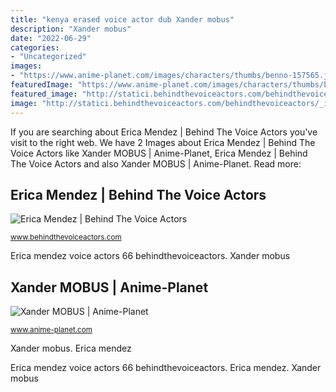 ```yaml
---
title: "kenya erased voice actor dub Xander mobus"
description: "Xander mobus"
date: "2022-06-29"
categories:
- "Uncategorized"
images:
- "https://www.anime-planet.com/images/characters/thumbs/benno-157565.jpg?t=1588099445"
featuredImage: "https://www.anime-planet.com/images/characters/thumbs/benno-157565.jpg?t=1588099445"
featured_image: "http://statici.behindthevoiceactors.com/behindthevoiceactors/_img/actors/erica-mendez-66.8.jpg"
image: "http://statici.behindthevoiceactors.com/behindthevoiceactors/_img/actors/erica-mendez-66.8.jpg"
---
```


If you are searching about Erica Mendez | Behind The Voice Actors you've visit to the right web. We have 2 Images about Erica Mendez | Behind The Voice Actors like Xander MOBUS | Anime-Planet, Erica Mendez | Behind The Voice Actors and also Xander MOBUS | Anime-Planet. Read more:

## Erica Mendez | Behind The Voice Actors

![Erica Mendez | Behind The Voice Actors](http://statici.behindthevoiceactors.com/behindthevoiceactors/_img/actors/erica-mendez-66.8.jpg "Xander mobus")

<small>www.behindthevoiceactors.com</small>

Erica mendez voice actors 66 behindthevoiceactors. Xander mobus

## Xander MOBUS | Anime-Planet

![Xander MOBUS | Anime-Planet](https://www.anime-planet.com/images/characters/thumbs/benno-157565.jpg?t=1588099445 "Erica mendez")

<small>www.anime-planet.com</small>

Xander mobus. Erica mendez

Erica mendez voice actors 66 behindthevoiceactors. Erica mendez. Xander mobus
